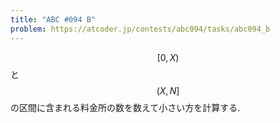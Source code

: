 ```yaml
---
title: "ABC #094 B"
problem: https://atcoder.jp/contests/abc094/tasks/abc094_b
---
```

$$ [0, X) $$ と $$ (X, N] $$ の区間に含まれる料金所の数を数えて小さい方を計算する.
